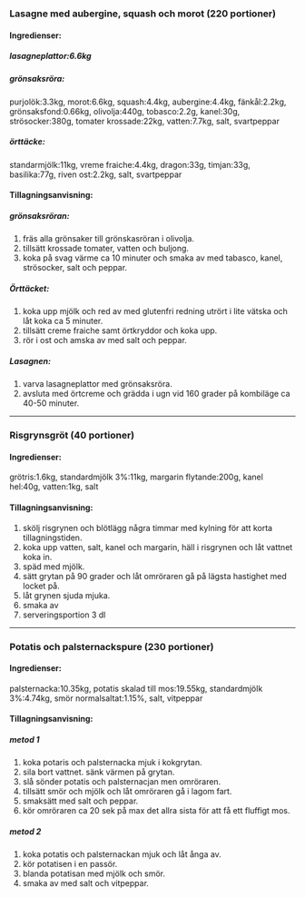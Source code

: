 ### Lasagne med aubergine, squash och morot (220 portioner)
#### Ingredienser:
##### lasagneplattor:6.6kg
##### grönsaksröra:
purjolök:3.3kg, morot:6.6kg, squash:4.4kg, aubergine:4.4kg, fänkål:2.2kg, grönsaksfond:0.66kg, olivolja:440g, tobasco:2.2g, kanel:30g, strösocker:380g, tomater krossade:22kg, vatten:7.7kg, salt, svartpeppar
##### örttäcke:
standarmjölk:11kg, vreme fraiche:4.4kg, dragon:33g, timjan:33g, basilika:77g, riven ost:2.2kg, salt, svartpeppar

#### Tillagningsanvisning:
##### grönsaksröran:
1. fräs alla grönsaker till grönskasröran i olivolja.
2. tillsätt krossade tomater, vatten och buljong.
3. koka på svag värme ca 10 minuter och smaka av med tabasco, kanel, strösocker, salt och peppar.

##### Örttäcket:
1. koka upp mjölk och red av med glutenfri redning utrört i lite vätska och låt koka ca 5 minuter.
2. tillsätt creme fraiche samt örtkryddor och koka upp.
3. rör i ost och amska av med salt och peppar.

##### Lasagnen:
1. varva lasagneplattor med grönsaksröra.
2. avsluta med örtcreme och grädda i ugn vid 160 grader på kombiläge ca 40-50 minuter.



--------
### Risgrynsgröt (40 portioner)
#### Ingredienser:
grötris:1.6kg, standardmjölk 3%:11kg, margarin flytande:200g, kanel hel:40g, vatten:1kg, salt

#### Tillagningsanvisning:
1. skölj risgrynen och blötlägg några timmar med kylning för att korta tillagningstiden.
2. koka upp vatten, salt, kanel och margarin, häll i risgrynen och låt vattnet koka in.
3. späd med mjölk.
4. sätt grytan på 90 grader och låt omröraren gå på lägsta hastighet med locket på.
5. låt grynen sjuda mjuka.
6. smaka av 
7. serveringsportion 3 dl


--------
### Potatis och palsternackspure (230 portioner)
#### Ingredienser:
palsternacka:10.35kg, potatis skalad till mos:19.55kg, standardmjölk 3%:4.74kg, smör normalsaltat:1.15%, salt, vitpeppar

#### Tillagningsanvisning:
##### metod 1
1. koka potaris och palsternacka mjuk i kokgrytan.
2. sila bort vattnet. sänk värmen på grytan.
3. slå sönder potatis och palsternacjan men omröraren.
4. tillsätt smör och mjölk och låt omröraren gå i lagom fart.
5. smaksätt med salt och peppar.
6. kör omröraren ca 20 sek på max det allra sista för att få ett fluffigt mos.

##### metod 2
1. koka potatis och palsternackan mjuk och låt ånga av.
2. kör potatisen i en passör.
3. blanda potatisan med mjölk och smör.
4. smaka av med salt och vitpeppar.


